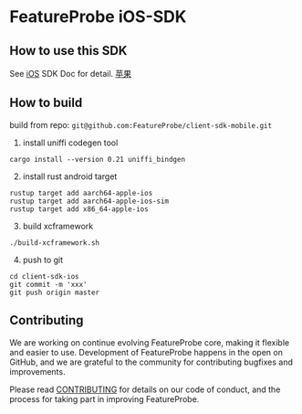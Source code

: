 # FeatureProbe iOS-SDK

## How to use this SDK

See [iOS](https://docs.featureprobe.io/how-to/Client-Side%20SDKs/ios-sdk/) SDK Doc for detail. [苹果](https://docs.featureprobe.io/zh-CN/how-to/Client-Side%20SDKs/ios-sdk/)

## How to build

build from repo: `git@github.com:FeatureProbe/client-sdk-mobile.git`

1. install uniffi codegen tool

`cargo install --version 0.21 uniffi_bindgen`

2. install rust android target

```console
rustup target add aarch64-apple-ios
rustup target add aarch64-apple-ios-sim
rustup target add x86_64-apple-ios
```

3. build xcframework

`./build-xcframework.sh`

4. push to git

```
cd client-sdk-ios
git commit -m 'xxx'
git push origin master
```

## Contributing

We are working on continue evolving FeatureProbe core, making it flexible and easier to use.
Development of FeatureProbe happens in the open on GitHub, and we are grateful to the
community for contributing bugfixes and improvements.

Please read [CONTRIBUTING](https://github.com/FeatureProbe/featureprobe/blob/master/CONTRIBUTING.md)
for details on our code of conduct, and the process for taking part in improving FeatureProbe.
